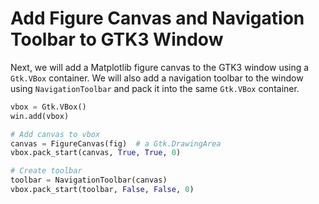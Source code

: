# Add Figure Canvas and Navigation Toolbar to GTK3 Window

Next, we will add a Matplotlib figure canvas to the GTK3 window using a `Gtk.VBox` container. We will also add a navigation toolbar to the window using `NavigationToolbar` and pack it into the same `Gtk.VBox` container.

```python
vbox = Gtk.VBox()
win.add(vbox)

# Add canvas to vbox
canvas = FigureCanvas(fig)  # a Gtk.DrawingArea
vbox.pack_start(canvas, True, True, 0)

# Create toolbar
toolbar = NavigationToolbar(canvas)
vbox.pack_start(toolbar, False, False, 0)
```
